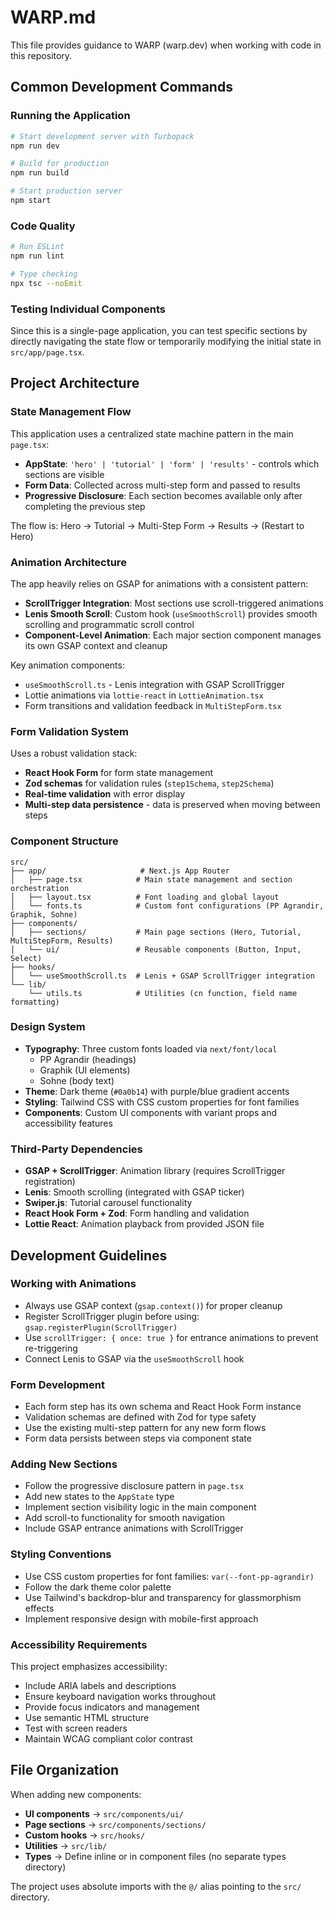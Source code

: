 # WARP.md

This file provides guidance to WARP (warp.dev) when working with code in this repository.

## Common Development Commands

### Running the Application

```bash
# Start development server with Turbopack
npm run dev

# Build for production
npm run build

# Start production server
npm start
```

### Code Quality

```bash
# Run ESLint
npm run lint

# Type checking
npx tsc --noEmit
```

### Testing Individual Components

Since this is a single-page application, you can test specific sections by directly navigating the state flow or temporarily modifying the initial state in `src/app/page.tsx`.

## Project Architecture

### State Management Flow

This application uses a centralized state machine pattern in the main `page.tsx`:

- **AppState**: `'hero' | 'tutorial' | 'form' | 'results'` - controls which sections are visible
- **Form Data**: Collected across multi-step form and passed to results
- **Progressive Disclosure**: Each section becomes available only after completing the previous step

The flow is: Hero → Tutorial → Multi-Step Form → Results → (Restart to Hero)

### Animation Architecture

The app heavily relies on GSAP for animations with a consistent pattern:

- **ScrollTrigger Integration**: Most sections use scroll-triggered animations
- **Lenis Smooth Scroll**: Custom hook (`useSmoothScroll`) provides smooth scrolling and programmatic scroll control
- **Component-Level Animation**: Each major section component manages its own GSAP context and cleanup

Key animation components:

- `useSmoothScroll.ts` - Lenis integration with GSAP ScrollTrigger
- Lottie animations via `lottie-react` in `LottieAnimation.tsx`
- Form transitions and validation feedback in `MultiStepForm.tsx`

### Form Validation System

Uses a robust validation stack:

- **React Hook Form** for form state management
- **Zod schemas** for validation rules (`step1Schema`, `step2Schema`)
- **Real-time validation** with error display
- **Multi-step data persistence** - data is preserved when moving between steps

### Component Structure

```
src/
├── app/                     # Next.js App Router
│   ├── page.tsx            # Main state management and section orchestration
│   ├── layout.tsx          # Font loading and global layout
│   └── fonts.ts            # Custom font configurations (PP Agrandir, Graphik, Sohne)
├── components/
│   ├── sections/           # Main page sections (Hero, Tutorial, MultiStepForm, Results)
│   └── ui/                 # Reusable components (Button, Input, Select)
├── hooks/
│   └── useSmoothScroll.ts  # Lenis + GSAP ScrollTrigger integration
└── lib/
    └── utils.ts            # Utilities (cn function, field name formatting)
```

### Design System

- **Typography**: Three custom fonts loaded via `next/font/local`
  - PP Agrandir (headings)
  - Graphik (UI elements)
  - Sohne (body text)
- **Theme**: Dark theme (`#0a0b14`) with purple/blue gradient accents
- **Styling**: Tailwind CSS with CSS custom properties for font families
- **Components**: Custom UI components with variant props and accessibility features

### Third-Party Dependencies

- **GSAP + ScrollTrigger**: Animation library (requires ScrollTrigger registration)
- **Lenis**: Smooth scrolling (integrated with GSAP ticker)
- **Swiper.js**: Tutorial carousel functionality
- **React Hook Form + Zod**: Form handling and validation
- **Lottie React**: Animation playback from provided JSON file

## Development Guidelines

### Working with Animations

- Always use GSAP context (`gsap.context()`) for proper cleanup
- Register ScrollTrigger plugin before using: `gsap.registerPlugin(ScrollTrigger)`
- Use `scrollTrigger: { once: true }` for entrance animations to prevent re-triggering
- Connect Lenis to GSAP via the `useSmoothScroll` hook

### Form Development

- Each form step has its own schema and React Hook Form instance
- Validation schemas are defined with Zod for type safety
- Use the existing multi-step pattern for any new form flows
- Form data persists between steps via component state

### Adding New Sections

- Follow the progressive disclosure pattern in `page.tsx`
- Add new states to the `AppState` type
- Implement section visibility logic in the main component
- Add scroll-to functionality for smooth navigation
- Include GSAP entrance animations with ScrollTrigger

### Styling Conventions

- Use CSS custom properties for font families: `var(--font-pp-agrandir)`
- Follow the dark theme color palette
- Use Tailwind's backdrop-blur and transparency for glassmorphism effects
- Implement responsive design with mobile-first approach

### Accessibility Requirements

This project emphasizes accessibility:

- Include ARIA labels and descriptions
- Ensure keyboard navigation works throughout
- Provide focus indicators and management
- Use semantic HTML structure
- Test with screen readers
- Maintain WCAG compliant color contrast

## File Organization

When adding new components:

- **UI components** → `src/components/ui/`
- **Page sections** → `src/components/sections/`
- **Custom hooks** → `src/hooks/`
- **Utilities** → `src/lib/`
- **Types** → Define inline or in component files (no separate types directory)

The project uses absolute imports with the `@/` alias pointing to the `src/` directory.
